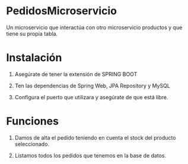 # PedidosMicroservicio

Un microservicio que interactúa con otro microservicio productos y que tiene su propia tabla.

# Instalación

1. Asegúrate de tener la extensión de SPRING BOOT

2. Ten las dependencias de Spring Web, JPA Repository y MySQL

3. Configura el puerto que utilizara y asegúrate de que está libre.

# Funciones

1. Damos de alta el pedido teniendo en cuenta el stock del producto seleccionado.

2. Listamos todos los pedidos que tenemos en la base de datos.
